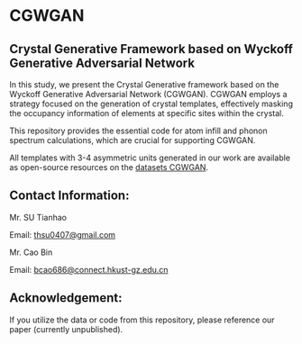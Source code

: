 
# CGWGAN

## Crystal Generative Framework based on Wyckoff Generative Adversarial Network

In this study, we present the Crystal Generative framework based on the Wyckoff Generative Adversarial Network (CGWGAN). CGWGAN employs a strategy focused on the generation of crystal templates, effectively masking the occupancy information of elements at specific sites within the crystal.

This repository provides the essential code for atom infill and phonon spectrum calculations, which are crucial for supporting CGWGAN.

All templates with 3-4 asymmetric units generated in our work are available as open-source resources on the [datasets CGWGAN](https://huggingface.co/datasets/caobin/CGWGAN).

## Contact Information:

Mr. SU Tianhao  

Email: thsu0407@gmail.com

Mr. Cao Bin  

Email: bcao686@connect.hkust-gz.edu.cn



## Acknowledgement:
If you utilize the data or code from this repository, please reference our paper (currently unpublished).
